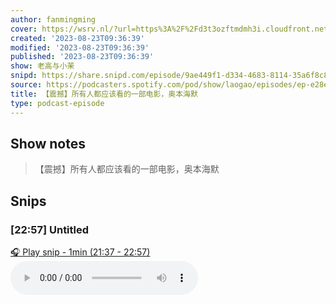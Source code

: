 ```yaml
---
author: fanmingming
cover: https://wsrv.nl/?url=https%3A%2F%2Fd3t3ozftmdmh3i.cloudfront.net%2Fstaging%2Fpodcast_uploaded_nologo%2F18774660%2F397da4a888be4052.jpeg&w=200&h=200
created: '2023-08-23T09:36:39'
modified: '2023-08-23T09:36:39'
published: '2023-08-23T09:36:39'
show: 老高与小茉
snipd: https://share.snipd.com/episode/9ae449f1-d334-4683-8114-35a6f8c860e8
source: https://podcasters.spotify.com/pod/show/laogao/episodes/ep-e28eejm
title: 【震撼】所有人都应该看的一部电影，奥本海默
type: podcast-episode
---
```



## Show notes
> 【震撼】所有人都应该看的一部电影，奥本海默

## Snips
### [22:57] Untitled
[🎧 Play snip - 1min️ (21:37 - 22:57)](https://share.snipd.com/snip/280b082f-ecbc-4ef7-8871-1792a7af56c9)
<audio controls> <source src="https://anchor.fm/s/70807210/podcast/play/74971190/https%3A%2F%2Fd3ctxlq1ktw2nl.cloudfront.net%2Fstaging%2F2023-7-23%2Ff18e10f1-d536-e9e6-26ef-cff0a47e0999.mp3#t=21:37,22:57"> </audio>
